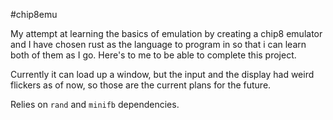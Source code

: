 #chip8emu

My attempt at learning the basics of emulation by creating a chip8 emulator and I have chosen rust as the language to program in so that i can learn both of them as I go.
Here's to me to be able to complete this project.

Currently it can load up a window, but the input and the display had weird flickers as of now, so those are the current plans for the future.

Relies on `rand` and `minifb` dependencies.